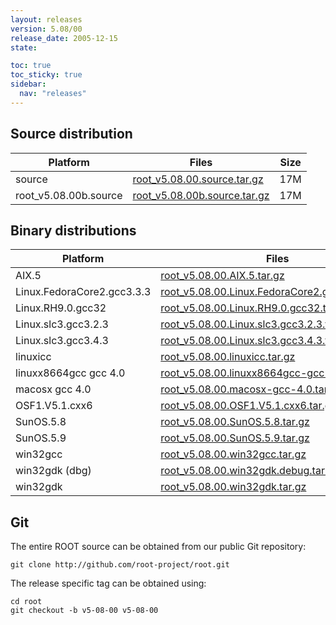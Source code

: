 ```yaml
---
layout: releases
version: 5.08/00
release_date: 2005-12-15
state:

toc: true
toc_sticky: true
sidebar:
  nav: "releases"
---
```



## Source distribution

| Platform       | Files | Size |
|-----------|-------|-----|
| source | [root_v5.08.00.source.tar.gz](https://root.cern/download/root_v5.08.00.source.tar.gz) |  17M |
| root_v5.08.00b.source | [root_v5.08.00b.source.tar.gz](https://root.cern/download/root_v5.08.00b.source.tar.gz) |  17M |


## Binary distributions

| Platform       | Files | Size |
|-----------|-------|-----|
| AIX.5 | [root_v5.08.00.AIX.5.tar.gz](https://root.cern/download/root_v5.08.00.AIX.5.tar.gz) |  36M |
| Linux.FedoraCore2.gcc3.3.3 | [root_v5.08.00.Linux.FedoraCore2.gcc3.3.3.tar.gz](https://root.cern/download/root_v5.08.00.Linux.FedoraCore2.gcc3.3.3.tar.gz) |  40M |
| Linux.RH9.0.gcc32 | [root_v5.08.00.Linux.RH9.0.gcc32.tar.gz](https://root.cern/download/root_v5.08.00.Linux.RH9.0.gcc32.tar.gz) |  37M |
| Linux.slc3.gcc3.2.3 | [root_v5.08.00.Linux.slc3.gcc3.2.3.tar.gz](https://root.cern/download/root_v5.08.00.Linux.slc3.gcc3.2.3.tar.gz) |  32M |
| Linux.slc3.gcc3.4.3 | [root_v5.08.00.Linux.slc3.gcc3.4.3.tar.gz](https://root.cern/download/root_v5.08.00.Linux.slc3.gcc3.4.3.tar.gz) |  36M |
| linuxicc | [root_v5.08.00.linuxicc.tar.gz](https://root.cern/download/root_v5.08.00.linuxicc.tar.gz) |  45M |
| linuxx8664gcc gcc 4.0 | [root_v5.08.00.linuxx8664gcc-gcc-4.0.tar.gz](https://root.cern/download/root_v5.08.00.linuxx8664gcc-gcc-4.0.tar.gz) |  29M |
| macosx gcc 4.0 | [root_v5.08.00.macosx-gcc-4.0.tar.gz](https://root.cern/download/root_v5.08.00.macosx-gcc-4.0.tar.gz) |  25M |
| OSF1.V5.1.cxx6 | [root_v5.08.00.OSF1.V5.1.cxx6.tar.gz](https://root.cern/download/root_v5.08.00.OSF1.V5.1.cxx6.tar.gz) |  36M |
| SunOS.5.8 | [root_v5.08.00.SunOS.5.8.tar.gz](https://root.cern/download/root_v5.08.00.SunOS.5.8.tar.gz) |  34M |
| SunOS.5.9 | [root_v5.08.00.SunOS.5.9.tar.gz](https://root.cern/download/root_v5.08.00.SunOS.5.9.tar.gz) |  31M |
| win32gcc | [root_v5.08.00.win32gcc.tar.gz](https://root.cern/download/root_v5.08.00.win32gcc.tar.gz) |  33M |
| win32gdk (dbg) | [root_v5.08.00.win32gdk.debug.tar.gz](https://root.cern/download/root_v5.08.00.win32gdk.debug.tar.gz) |  64M |
| win32gdk | [root_v5.08.00.win32gdk.tar.gz](https://root.cern/download/root_v5.08.00.win32gdk.tar.gz) |  35M |


## Git
The entire ROOT source can be obtained from our public Git repository:

~~~
git clone http://github.com/root-project/root.git
~~~
The release specific tag can be obtained using:
~~~
cd root
git checkout -b v5-08-00 v5-08-00
~~~

